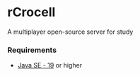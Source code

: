 # rCrocell
A multiplayer open-source server for study

### Requirements

* [Java SE - 19](https://www.oracle.com/java/technologies/downloads/) or higher
